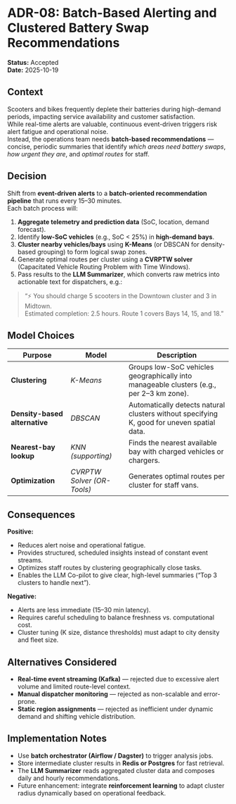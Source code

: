 # ADR-08: Batch-Based Alerting and Clustered Battery Swap Recommendations

**Status:** Accepted  
**Date:** 2025-10-19  

## Context
Scooters and bikes frequently deplete their batteries during high-demand periods, impacting service availability and customer satisfaction.  
While real-time alerts are valuable, continuous event-driven triggers risk alert fatigue and operational noise.  
Instead, the operations team needs **batch-based recommendations** — concise, periodic summaries that identify *which areas need battery swaps*, *how urgent they are*, and *optimal routes* for staff.  

## Decision
Shift from **event-driven alerts** to a **batch-oriented recommendation pipeline** that runs every 15–30 minutes.  
Each batch process will:
1. **Aggregate telemetry and prediction data** (SoC, location, demand forecast).  
2. Identify **low-SoC vehicles** (e.g., SoC < 25%) in **high-demand bays**.  
3. **Cluster nearby vehicles/bays** using **K-Means** (or DBSCAN for density-based grouping) to form logical swap zones.  
4. Generate optimal routes per cluster using a **CVRPTW solver** (Capacitated Vehicle Routing Problem with Time Windows).  
5. Pass results to the **LLM Summarizer**, which converts raw metrics into actionable text for dispatchers, e.g.:

> “⚡ You should charge 5 scooters in the Downtown cluster and 3 in Midtown.  
> Estimated completion: 2.5 hours. Route 1 covers Bays 14, 15, and 18.”

## Model Choices
| Purpose | Model | Description |
|----------|--------|-------------|
| **Clustering** | *K-Means* | Groups low-SoC vehicles geographically into manageable clusters (e.g., per 2–3 km zone). |
| **Density-based alternative** | *DBSCAN* | Automatically detects natural clusters without specifying K, good for uneven spatial data. |
| **Nearest-bay lookup** | *KNN (supporting)* | Finds the nearest available bay with charged vehicles or chargers. |
| **Optimization** | *CVRPTW Solver (OR-Tools)* | Generates optimal routes per cluster for staff vans. |

## Consequences
**Positive:**
- Reduces alert noise and operational fatigue.  
- Provides structured, scheduled insights instead of constant event streams.  
- Optimizes staff routes by clustering geographically close tasks.  
- Enables the LLM Co-pilot to give clear, high-level summaries (“Top 3 clusters to handle next”).  

**Negative:**
- Alerts are less immediate (15–30 min latency).  
- Requires careful scheduling to balance freshness vs. computational cost.  
- Cluster tuning (K size, distance thresholds) must adapt to city density and fleet size.  

## Alternatives Considered
- **Real-time event streaming (Kafka)** — rejected due to excessive alert volume and limited route-level context.  
- **Manual dispatcher monitoring** — rejected as non-scalable and error-prone.  
- **Static region assignments** — rejected as inefficient under dynamic demand and shifting vehicle distribution.  

## Implementation Notes
- Use **batch orchestrator (Airflow / Dagster)** to trigger analysis jobs.  
- Store intermediate cluster results in **Redis or Postgres** for fast retrieval.  
- The **LLM Summarizer** reads aggregated cluster data and composes daily and hourly recommendations.  
- Future enhancement: integrate **reinforcement learning** to adapt cluster radius dynamically based on operational feedback.  
